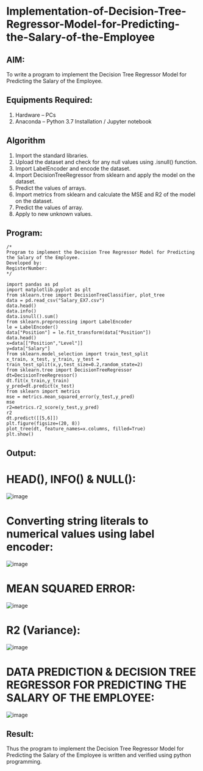 # Implementation-of-Decision-Tree-Regressor-Model-for-Predicting-the-Salary-of-the-Employee

## AIM:
To write a program to implement the Decision Tree Regressor Model for Predicting the Salary of the Employee.

## Equipments Required:
1. Hardware – PCs
2. Anaconda – Python 3.7 Installation / Jupyter notebook

## Algorithm
1. Import the standard libraries.
2. Upload the dataset and check for any null values using .isnull() function.
3. Import LabelEncoder and encode the dataset.
4. Import DecisionTreeRegressor from sklearn and apply the model on the dataset.
5. Predict the values of arrays.
6. Import metrics from sklearn and calculate the MSE and R2 of the model on the dataset.
7. Predict the values of array.
8. Apply to new unknown values.

## Program:
```
/*
Program to implement the Decision Tree Regressor Model for Predicting the Salary of the Employee.
Developed by: 
RegisterNumber:  
*/
```
```
import pandas as pd
import matplotlib.pyplot as plt
from sklearn.tree import DecisionTreeClassifier, plot_tree
data = pd.read_csv("Salary_EX7.csv")
data.head()
data.info()
data.isnull().sum()
from sklearn.preprocessing import LabelEncoder
le = LabelEncoder()
data["Position"] = le.fit_transform(data["Position"])
data.head()
x=data[["Position","Level"]]
y=data["Salary"]
from sklearn.model_selection import train_test_split
x_train, x_test, y_train, y_test = train_test_split(x,y,test_size=0.2,random_state=2)
from sklearn.tree import DecisionTreeRegressor
dt=DecisionTreeRegressor()
dt.fit(x_train,y_train)
y_pred=dt.predict(x_test)
from sklearn import metrics
mse = metrics.mean_squared_error(y_test,y_pred)
mse
r2=metrics.r2_score(y_test,y_pred)
r2
dt.predict([[5,6]])
plt.figure(figsize=(20, 8))
plot_tree(dt, feature_names=x.columns, filled=True)
plt.show()
```

## Output:
# HEAD(), INFO() & NULL():
![image](https://github.com/AasrithSairam/Implementation-of-Decision-Tree-Regressor-Model-for-Predicting-the-Salary-of-the-Employee/assets/139331438/279f7c05-15ad-475a-bfad-c4bf016610f2)
# Converting string literals to numerical values using label encoder:
![image](https://github.com/AasrithSairam/Implementation-of-Decision-Tree-Regressor-Model-for-Predicting-the-Salary-of-the-Employee/assets/139331438/e5283e04-ce39-4a79-ab69-cd026ff1d9d1)
# MEAN SQUARED ERROR:
![image](https://github.com/AasrithSairam/Implementation-of-Decision-Tree-Regressor-Model-for-Predicting-the-Salary-of-the-Employee/assets/139331438/eaef9e9e-2188-465d-a092-262fda54fe2b)
# R2 (Variance):
![image](https://github.com/AasrithSairam/Implementation-of-Decision-Tree-Regressor-Model-for-Predicting-the-Salary-of-the-Employee/assets/139331438/83bd2fb4-96d6-4fb0-925d-8caf22ed9781)
# DATA PREDICTION & DECISION TREE REGRESSOR FOR PREDICTING THE SALARY OF THE EMPLOYEE:
![image](https://github.com/AasrithSairam/Implementation-of-Decision-Tree-Regressor-Model-for-Predicting-the-Salary-of-the-Employee/assets/139331438/becec4c7-5b2c-43c6-92b5-da91895c78bc)

## Result:
Thus the program to implement the Decision Tree Regressor Model for Predicting the Salary of the Employee is written and verified using python programming.
